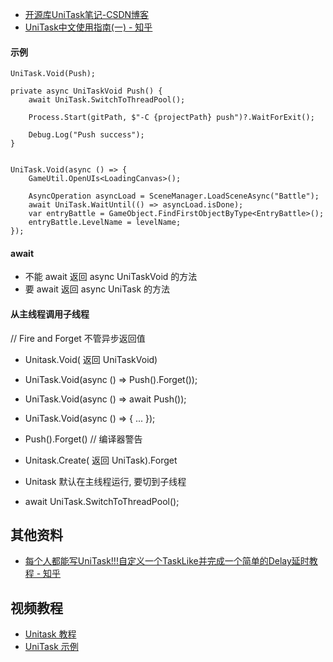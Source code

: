 - [开源库UniTask笔记-CSDN博客](https://blog.csdn.net/sinat_34014668/article/details/127602629)
- [UniTask中文使用指南(一) - 知乎](https://zhuanlan.zhihu.com/p/572670728)

#### 示例

```
UniTask.Void(Push);

private async UniTaskVoid Push() {  
    await UniTask.SwitchToThreadPool();  

    Process.Start(gitPath, $"-C {projectPath} push")?.WaitForExit();  
  
    Debug.Log("Push success");  
}
```

```
  
UniTask.Void(async () => {  
    GameUtil.OpenUIs<LoadingCanvas>();  
  
    AsyncOperation asyncLoad = SceneManager.LoadSceneAsync("Battle");  
    await UniTask.WaitUntil(() => asyncLoad.isDone);  
    var entryBattle = GameObject.FindFirstObjectByType<EntryBattle>();  
    entryBattle.LevelName = levelName;  
});
```
#### await

- 不能  await  返回 async UniTaskVoid 的方法
- 要 await 返回 async UniTask 的方法

#### 从主线程调用子线程

// Fire and Forget 不管异步返回值

- Unitask.Void( 返回 UniTaskVoid)
- UniTask.Void(async () => Push().Forget());
- UniTask.Void(async () => await Push());
- UniTask.Void(async () => { ... });
- Push().Forget() // 编译器警告

- Unitask.Create( 返回 UniTask).Forget

- Unitask 默认在主线程运行, 要切到子线程

- await UniTask.SwitchToThreadPool(); 

## 其他资料

- [每个人都能写UniTask!!!自定义一个TaskLike并完成一个简单的Delay延时教程 - 知乎](https://zhuanlan.zhihu.com/p/12674069664)


## 视频教程

- [Unitask 教程](https://space.bilibili.com/69585/lists/548041?type=season)
- [UniTask 示例](https://gitee.com/yicunjun/share-github-sample/tree/master)
